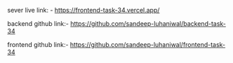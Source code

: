 sever live link: - https://frontend-task-34.vercel.app/


backend github link:- https://github.com/sandeep-luhaniwal/backend-task-34





 frontend github link:- https://github.com/sandeep-luhaniwal/frontend-task-34